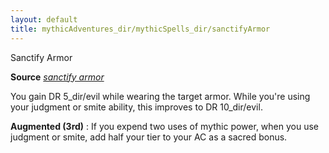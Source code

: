 ```yaml
---
layout: default
title: mythicAdventures_dir/mythicSpells_dir/sanctifyArmor
---
```

Sanctify Armor

**Source** [_sanctify armor_](../../advanced_dir/spells_dir/sanctifyArmor#_sanctify-armor)

You gain DR 5_dir/evil while wearing the target armor. While you're using your judgment or smite ability, this improves to DR 10_dir/evil.

**Augmented (3rd)** : If you expend two uses of mythic power, when you use judgment or smite, add half your tier to your AC as a sacred bonus.

